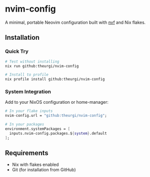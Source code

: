 # nvim-config

A minimal, portable Neovim configuration built with [nvf](https://github.com/notashelf/nvf) and Nix flakes.

## Installation

### Quick Try

```bash
# Test without installing
nix run github:theurgi/nvim-config

# Install to profile
nix profile install github:theurgi/nvim-config
```

### System Integration

Add to your NixOS configuration or home-manager:

```nix
# In your flake inputs
nvim-config.url = "github:theurgi/nvim-config";

# In your packages
environment.systemPackages = [
  inputs.nvim-config.packages.${system}.default
];
```

## Requirements

- Nix with flakes enabled
- Git (for installation from GitHub)
